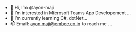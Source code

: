 - 👋 Hi, I’m @ayon-maji
- 👀 I’m interested in Microsoft Teams App Developement ...
- 🌱 I’m currently learning C#, dotNet...
- 📫 Email: ayon.maji@embee.co.in to reach me ...

<!---
ayon-maji/ayon-maji is a ✨ special ✨ repository because its `README.md` (this file) appears on your GitHub profile.
You can click the Preview link to take a look at your changes.
--->
